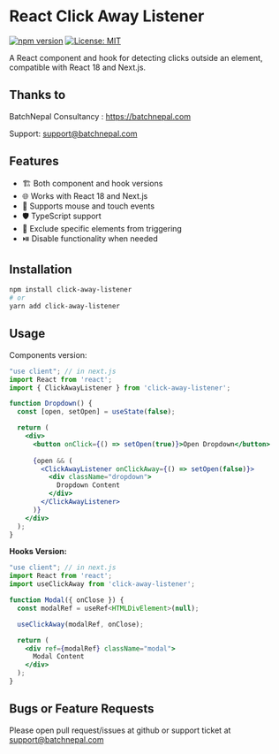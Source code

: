 # React Click Away Listener

[![npm version](https://badge.fury.io/js/click-away-listener.svg)](https://badge.fury.io/js/click-away-listener)
[![License: MIT](https://img.shields.io/badge/License-MIT-yellow.svg)](https://opensource.org/licenses/MIT)

A React component and hook for detecting clicks outside an element, compatible with React 18 and Next.js.

## Thanks to

BatchNepal Consultancy : <https://batchnepal.com>

Support: <support@batchnepal.com>

## Features

- 🏗️ Both component and hook versions
- 🌐 Works with React 18 and Next.js
- 📱 Supports mouse and touch events
- 🛡️ TypeScript support
- 🎯 Exclude specific elements from triggering
- ⏯️ Disable functionality when needed

## Installation

```bash
npm install click-away-listener
# or
yarn add click-away-listener
```

## Usage

Components version:

```jsx
"use client"; // in next.js
import React from 'react';
import { ClickAwayListener } from 'click-away-listener';

function Dropdown() {
  const [open, setOpen] = useState(false);

  return (
    <div>
      <button onClick={() => setOpen(true)}>Open Dropdown</button>
      
      {open && (
        <ClickAwayListener onClickAway={() => setOpen(false)}>
          <div className="dropdown">
            Dropdown Content
          </div>
        </ClickAwayListener>
      )}
    </div>
  );
}
```

<strong>Hooks Version:</strong>

```jsx
"use client"; // in next.js
import React from 'react';
import useClickAway from 'click-away-listener';

function Modal({ onClose }) {
  const modalRef = useRef<HTMLDivElement>(null);

  useClickAway(modalRef, onClose);

  return (
    <div ref={modalRef} className="modal">
      Modal Content
    </div>
  );
}
```

## Bugs or Feature Requests

Please open pull request/issues at github or support ticket at <support@batchnepal.com>
